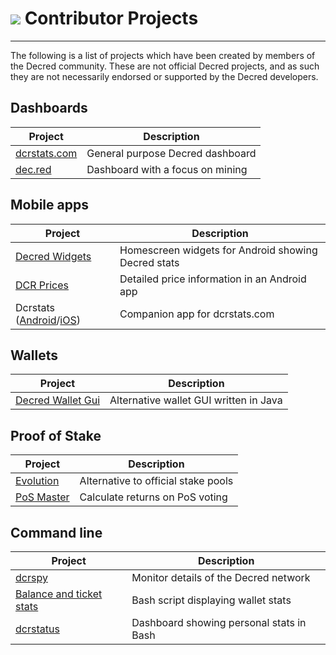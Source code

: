 # <img class="dcr-icon" src="/img/dcr-icons/UserProjects.svg" /> Contributor Projects

---

The following is a list of projects which have been created by members of the Decred community. These are not official Decred projects, and as such they are not necessarily endorsed or supported by the Decred developers. 

## Dashboards

Project                               | Description
--------------------------------------|----------------------------------
[dcrstats.com](https://dcrstats.com/) | General purpose Decred dashboard
[dec.red](http://d3c.red/)            | Dashboard with a focus on mining

## Mobile apps

Project                                                                                       | Description
----------------------------------------------------------------------------------------------|--------------------------------------------------------
[Decred Widgets](https://play.google.com/store/apps/details?id=com.jamieholdstock.dcrwidgets) | Homescreen widgets for Android showing Decred stats
[DCR Prices](https://play.google.com/store/apps/details?id=altcoin.br.decred)                 | Detailed price information in an Android app
Dcrstats ([Android](https://play.google.com/store/apps/details?id=com.ionicframework.myapp554035)/[iOS](https://itunes.apple.com/us/app/dcrstats/id1141383230)) | Companion app for dcrstats.com

## Wallets

Project                                                                       | Description
------------------------------------------------------------------------------|------------------------------------------
[Decred Wallet Gui](https://forum.decred.org/threads/decred-wallet-gui.1119/) | Alternative wallet GUI written in Java

## Proof of Stake

Project                                     | Description
--------------------------------------------|------------------------------------
[Evolution](https://evolution.dcrstats.com) | Alternative to official stake pools
[PoS Master](http://www.posmaster.info/)    | Calculate returns on PoS voting


## Command line
Project                                                                                                                         | Description
--------------------------------------------------------------------------------------------------------------------------------|------------------------------------
[dcrspy](https://github.com/chappjc/dcrspy)                                                                                     | Monitor details of the Decred network
[Balance and ticket stats](https://forum.decred.org/threads/bash-shell-script-to-view-quick-stats-on-balance-and-tickets.2926/) | Bash script displaying wallet stats
[dcrstatus](https://github.com/karamble/dcrstatus)                                                                              | Dashboard showing personal stats in Bash
